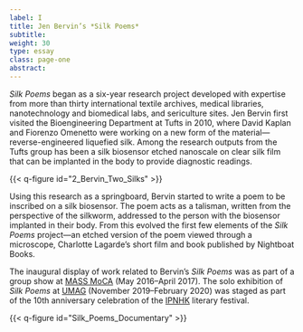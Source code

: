 ```yaml
---
label: I
title: Jen Bervin’s *Silk Poems*
subtitle:
weight: 30
type: essay
class: page-one
abstract:
---
```


*Silk Poems* began as a six-year research project developed with expertise from more than thirty international textile archives, medical libraries, nanotechnology and biomedical labs, and sericulture sites. Jen Bervin first visited the Bioengineering Department at Tufts in 2010, where David Kaplan and Fiorenzo Omenetto were working on a new form of the material—reverse-engineered liquefied silk. Among the research outputs from the Tufts group has been a silk biosensor etched nanoscale on clear silk film that can be implanted in the body to provide diagnostic readings. 

{{< q-figure id="2_Bervin_Two_Silks" >}}

Using this research as a springboard, Bervin started to write a poem to be inscribed on a silk biosensor. The poem acts as a talisman, written from the perspective of the silkworm, addressed to the person with the biosensor implanted in their body. From this evolved the first few elements of the *Silk Poems* project—an etched version of the poem viewed through a microscope, Charlotte Lagarde’s short film and book published by Nightboat Books.

The inaugural display of work related to Bervin’s *Silk Poems* was as part of a group show at [MASS MoCA](https://massmoca.org/event/explode-every-day-an-inquiry-into-the-phenomena-of-wonder/?id=1045) (May 2016–April 2017). The solo exhibition of *Silk Poems* at [UMAG](https://www.umag.hku.hk/en/exhibition_detail.php?id=1642023) (November 2019–February 2020) was staged as part of the 10th anniversary celebration of the [IPNHK](https://ipnhk.org/) literary festival.

{{< q-figure id="Silk_Poems_Documentary" >}}
